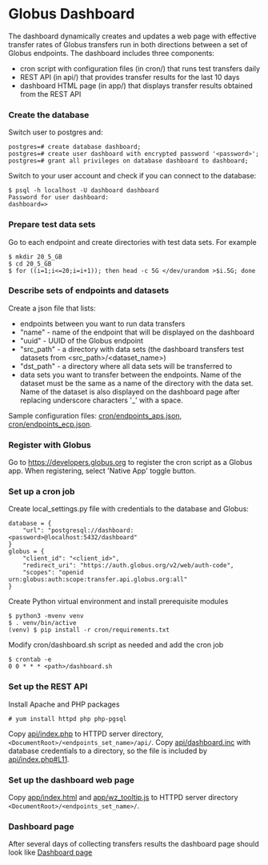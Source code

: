 # Globus Dashboard
The dashboard dynamically creates and updates a web page with effective transfer rates of Globus transfers run in both directions between a set of Globus endpoints. The dashboard includes three components:
- cron script with configuration files (in cron/) that runs test transfers daily
- REST API (in api/) that provides transfer results for the last 10 days
- dashboard HTML page (in app/) that displays transfer results obtained from the REST API

### Create the database
Switch user to postgres and:
```
postgres=# create database dashboard;
postgres=# create user dashboard with encrypted password '<password>';
postgres=# grant all privileges on database dashboard to dashboard;
```
Switch to your user account and check if you can connect to the database:
```
$ psql -h localhost -U dashboard dashboard
Password for user dashboard:
dashboard=>
```

### Prepare test data sets
Go to each endpoint and create directories with test data sets. For example
```
$ mkdir 20_5_GB
$ cd 20_5_GB
$ for ((i=1;i<=20;i=i+1)); then head -c 5G </dev/urandom >$i.5G; done
```

### Describe sets of endpoints and datasets
Create a json file that lists:
- endpoints between you want to run data transfers
- "name" - name of the endpoint that will be displayed on the dashboard
- "uuid" - UUID of the Globus endpoint
- "src_path" - a directory with data sets (the dashboard transfers test datasets from <src_path>/<dataset_name>)
- "dst_path" - a directory where all data sets will be transferred to
- data sets you want to transfer between the endpoints. Name of the dataset must be the same as a name of the directory with the data set. Name of the dataset is also displayed on the dashboard page after replacing underscore characters '_' with a space.

Sample configuration files: [cron/endpoints_aps.json](cron/endpoints_aps.json), [cron/endpoints_ecp.json](cron/endpoints_ecp.json).

### Register with Globus
Go to https://developers.globus.org to register the cron script as a Globus app. When registering, select 'Native App' toggle button.

### Set up a cron job
Create local_settings.py file with credentials to the database and Globus:
```
database = {
    "url": "postgresql://dashboard:<password>@localhost:5432/dashboard"
}
globus = {
    "client_id": "<client_id>",
    "redirect_uri": "https://auth.globus.org/v2/web/auth-code",
    "scopes": "openid urn:globus:auth:scope:transfer.api.globus.org:all"
}
```
Create Python virtual environment and install prerequisite modules
```
$ python3 -mvenv venv
$ . venv/bin/active
(venv) $ pip install -r cron/requirements.txt
```
Modify cron/dashboard.sh script as needed and add the cron job
```
$ crontab -e
0 0 * * * <path>/dashboard.sh
```

### Set up the REST API
Install Apache and PHP packages
```
# yum install httpd php php-pgsql
```
Copy [api/index.php](api/index.php) to HTTPD server directory, `<DocumentRoot>/<endpoints_set_name>/api/`. Copy [api/dashboard.inc](api/dashboard.inc) with database credentials to a directory, so the file is included by [api/index.php#L11](api/index.php#L11).

### Set up the dashboard web page 
Copy [app/index.html](app/index.html) and [app/wz_tooltip.js](app/wz_tooltip.js) to HTTPD server directory `<DocumentRoot>/<endpoints_set_name>/`.

### Dashboard page

After several days of collecting transfers results the dashboard page should look like
[Dashboard page](screenshot_aps.png)
